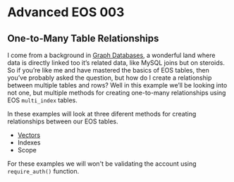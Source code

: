 # Advanced EOS 003
## One-to-Many Table Relationships
I come from a background in [Graph Databases](https://neo4j.com/developer/graph-database/), a wonderful land where data is directly linked too it’s related data, like MySQL joins but on steroids. So if you’re like me and have mastered the basics of EOS tables, then you’ve probably asked the question, but how do I create a relationship between multiple tables and rows? Well in this example we’ll be looking into not one, but multiple methods for creating one-to-many relationships using EOS `multi_index` tables.

In these examples will look at three diferent methods for creating relationships between our EOS tables. 
- [Vectors](MitchPierias/EOS-Examples/tree/master/003_table_relationships/001_vectors)
- Indexes
- Scope

For these examples we will won't be validating the account using `require_auth()` function.